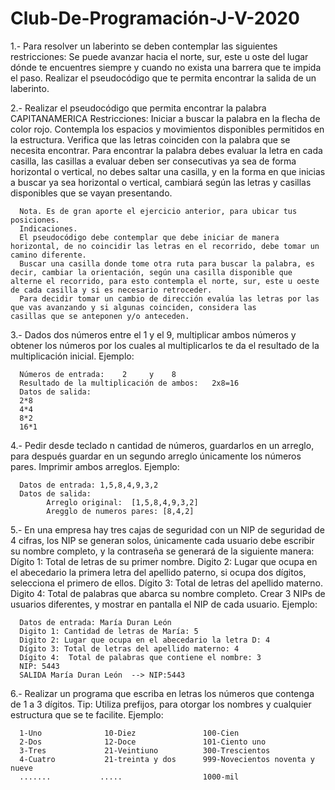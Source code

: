 # Club-De-Programación-J-V-2020

1.- Para resolver un laberinto se deben contemplar las siguientes restricciones:
Se puede avanzar hacia el norte, sur, este u oste del lugar dónde te encuentres siempre y cuando no exista una barrera que te impida el paso. 
      Realizar el pseudocódigo que te permita encontrar la salida de un laberinto.

2.- Realizar el pseudocódigo que permita encontrar la palabra CAPITANAMERICA
Restricciones:
Iniciar a buscar la palabra en la flecha de color rojo.
Contempla los espacios y movimientos disponibles permitidos en la estructura.
Verifica que las letras coinciden con la palabra que se necesita encontrar.
Para encontrar la palabra debes evaluar la letra en cada casilla, las casillas a evaluar deben ser consecutivas ya sea de forma horizontal o vertical, no debes saltar una casilla, y en la forma en que inicias a buscar ya sea horizontal o vertical, cambiará según las letras y casillas disponibles que se vayan presentando.

      Nota. Es de gran aporte el ejercicio anterior, para ubicar tus posiciones.
      Indicaciones.
      El pseudocódigo debe contemplar que debe iniciar de manera horizontal, de no coincidir las letras en el recorrido, debe tomar un         camino diferente.
      Buscar una casilla donde tome otra ruta para buscar la palabra, es decir, cambiar la orientación, según una casilla disponible que       alterne el recorrido, para esto contempla el norte, sur, este u oeste de cada casilla y si es necesario retroceder.
      Para decidir tomar un cambio de dirección evalúa las letras por las que vas avanzando y si algunas coinciden, considera las             casillas que se anteponen y/o anteceden.

3.- Dados dos números entre el 1 y el 9, multiplicar ambos números y obtener los números por los cuales al multiplicarlos te da el resultado de la multiplicación inicial.
Ejemplo:

      Números de entrada:    2     y    8
      Resultado de la multiplicación de ambos:   2x8=16
      Datos de salida:  
      2*8
      4*4
      8*2
      16*1
      
4.- Pedir desde teclado n cantidad de números, guardarlos en un arreglo, para después guardar en un segundo arreglo únicamente los números pares. Imprimir ambos arreglos.
      Ejemplo:
      
      Datos de entrada: 1,5,8,4,9,3,2
      Datos de salida: 
            Arreglo original:  [1,5,8,4,9,3,2]
            Aregglo de numeros pares: [8,4,2]
            
5.- En una empresa hay tres cajas de seguridad con un NIP de seguridad de 4 cifras, los NIP se generan solos, únicamente cada usuario debe escribir su nombre completo, y la contraseña se generará de la siguiente manera: 
Dígito 1: Total de letras de su primer nombre.
Digito 2: Lugar que ocupa en el abecedario la primera letra del apellido paterno, si ocupa dos dígitos, selecciona el primero de ellos.
Dígito 3: Total de letras del apellido materno.
Digito 4: Total de palabras que abarca su nombre completo.
Crear 3 NIPs de usuarios diferentes, y mostrar en pantalla el NIP de cada usuario.
Ejemplo:

      Datos de entrada: María Duran León
      Digito 1: Cantidad de letras de María: 5
      Digito 2: Lugar que ocupa en el abecedario la letra D: 4
      Dígito 3: Total de letras del apellido materno: 4
      Dígito 4:  Total de palabras que contiene el nombre: 3
      NIP: 5443
      SALIDA María Duran León  --> NIP:5443


6.- Realizar un programa que escriba en letras los números que contenga de 1 a 3 dígitos.
Tip: Utiliza prefijos, para otorgar los nombres y cualquier estructura que se te facilite.
Ejemplo:

      1-Uno              10-Diez               100-Cien
      2-Dos              12-Doce               101-Ciento uno
      3-Tres             21-Veintiuno          300-Trescientos 
      4-Cuatro           21-treinta y dos      999-Novecientos noventa y nueve
      .......           .....                  1000-mil
